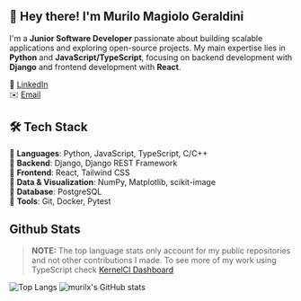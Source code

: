 ## 👋 Hey there! I'm Murilo Magiolo Geraldini

I'm a **Junior Software Developer** passionate about building scalable applications and exploring open-source projects. My main expertise lies in **Python** and **JavaScript/TypeScript**, focusing on backend development with **Django** and frontend development with **React**.  

💼 [LinkedIn](https://www.linkedin.com/in/murilo-magiolo-geraldini-585066198/)    
✉️ [Email](mailto:murilo.geraldini02@gmail.com)  


## 🛠 Tech Stack  
🔹 **Languages**: Python, JavaScript, TypeScript, C/C++  
🔹 **Backend**: Django, Django REST Framework  
🔹 **Frontend**: React, Tailwind CSS  
🔹 **Data & Visualization**: NumPy, Matplotlib, scikit-image  
🔹 **Database**: PostgreSQL  
🔹 **Tools**: Git, Docker, Pytest  

## Github Stats
> **NOTE:** The top language stats only account for my public repositories and not other contributions I made. To see more of my work using TypeScript check
> [KernelCI Dashboard](https://github.com/kernelci/dashboard)

![Top Langs](https://github-readme-stats.vercel.app/api/top-langs/?username=murilx&size_weight=0.5&count_weight=0.5&langs_count=3&hide=jupyter%20notebook)
![murilx's GitHub stats](https://github-readme-stats.vercel.app/api?username=murilx&show_icons=true&line_height=27)
